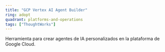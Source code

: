 ```yaml
---
title: "GCP Vertex AI Agent Builder"
ring: adopt
quadrant: platforms-and-operations
tags: ["ThoughtWorks"]
---
```


Herramienta para crear agentes de IA personalizados en la plataforma de Google Cloud.
